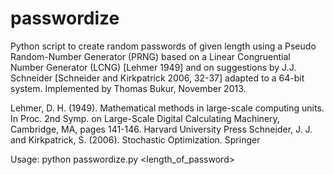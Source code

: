 # passwordize
Python script to create random passwords of given length using a Pseudo Random-Number Generator (PRNG) based on a Linear Congruential Number Generator (LCNG) [Lehmer 1949] and on suggestions by J.J. Schneider [Schneider and Kirkpatrick 2006, 32-37] adapted to a 64-bit system. Implemented by Thomas Bukur, November 2013.

Lehmer, D. H. (1949). Mathematical methods in large-scale computing units. In Proc. 2nd Symp. on Large-Scale Digital Calculating Machinery, Cambridge, MA, pages 141-146. Harvard University Press
Schneider, J. J. and Kirkpatrick, S. (2006). Stochastic Optimization. Springer

Usage:
python passwordize.py <length_of_password>
